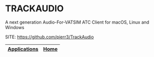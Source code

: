 # TRACKAUDIO

 A next generation Audio-For-VATSIM ATC Client for macOS, Linux and Windows

 SITE: https://github.com/pierr3/TrackAudio

 | [Applications](https://portable-linux-apps.github.io/apps.html) | [Home](https://portable-linux-apps.github.io)
 | --- | --- |
